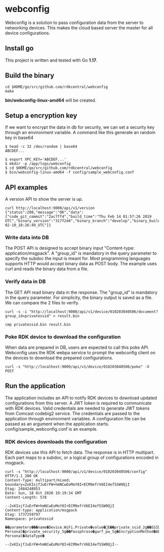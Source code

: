 # webconfig
Webconfig is a solution to pass configuration data from the server to networking devices. This makes the cloud based server the master for all device configurations.


## Install go

This project is written and tested with Go **1.17**.

## Build the binary
```shell
cd $HOME/go/src/github.com/rdkcentral/webconfig
make
```
**bin/webconfig-linux-amd64** will be created. 



## Setup a encryption key
If we want to encrypt the data in db for security, we can set a security key through an environment variable. A command like this generate an random key in base64
```shell
$ head -c 32 /dev/random | base64
ABCDEF...

$ export XPC_KEY='ABCDEF...'
$ mkdir -p /app/logs/webconfig
$ cd $HOME/go/src/github.com/rdkcentral/webconfig
$ bin/webconfig-linux-amd64 -f config/sample_webconfig.conf
```

## API examples
A version API to show the server is up.
```shell
curl http://localhost:9000/api/v1/version
{"status":200,"message":"OK","data":{"code_git_commit":"2ac7ff4","build_time":"Thu Feb 14 01:57:26 2019 UTC","binary_version":"317f2d4","binary_branch":"develop","binary_build_time":"2021-02-10_18:26:49_UTC"}}
```

### Write data into DB
The POST API is designed to accept binary input "Content-type: application/msgpack". A "group_id" is mandatory in the query parameter to specify the subdoc the input is meant for. Most programming languages supports HTTP would accept binary data as POST body. The example uses curl and reads the binary data from a file.

### Verify data in DB
The GET API read binary data in the response. The "group_id" is mandatory in the query parameter. For simplicity, the binary output is saved as a file. We can compare the 2 files to verify.
```shell
curl -s -i "http://localhost:9000/api/v1/device/010203040506/document?group_id=privatessid" > result.bin

cmp privatessid.bin result.bin
```

### Poke RDK device to download the configuration
When data are prepared in DB, users are expected to call this poke API. Webconfig uses the RDK webpa service to prompt the webconfig client on the devices to download the prepared configurations.
```shell
curl -s "http://localhost:9009/api/v1/device/010203040506/poke" -X POST
```

## Run the application
The application includes an API to notify RDK devices to download updated configurations from this server. A JWT token is required to communicate with RDK devices. Valid credentials are needed to generate JWT tokens from Comcast codebig2 service. The credentials are passed to the application through environment variables. A configuration file can be passed as an argument when the application starts. config/sample_webconfig.conf is an example. 

### RDK devices downloads the configuration
RDK devices use this API to fetch data. The response is in HTTP multipart. Each part maps to a subdoc, or a logical group of configurations encoded in msgpack.
```shell
curl -s "http://localhost:9000/api/v1/device/010203040506/config"
HTTP/1.1 200 OK
Content-Type: multipart/mixed; boundary=2xKIxjfJuErFW+hmNCwEoMoY8I+ECM9efrV6EI4efSSW9QjI
Etag: 2484248953
Date: Sun, 18 Oct 2020 19:19:34 GMT
Content-Length: 578

--2xKIxjfJuErFW+hmNCwEoMoY8I+ECM9efrV6EI4efSSW9QjI
Content-type: application/msgpack
Etag: 1737259797
Namespace: privatessid

��parameters���name�Device.WiFi.Private�value�E��private_ssid_2g��SSID�garf_private_2g�EnableøSSIDAdvertisementEnabledïprivate_ssid_5g��SSID�garf_private_5g�EnableøSSIDAdvertisementEnabledóprivate_security_2g��Passphrase�garf_pw_2g�EncryptionMethod�AES�ModeEnabled�WPA2-Personal�private_security_5g��Passphrase�garf_pw_5g�EncryptionMethod�AES�ModeEnabled�WPA2-Personal�dataType�

--2xKIxjfJuErFW+hmNCwEoMoY8I+ECM9efrV6EI4efSSW9QjI--
```

